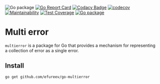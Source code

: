 ![Go package](https://github.com/efureev/go-multierror/workflows/Go%20package/badge.svg?branch=master)
[![Go Report Card](https://goreportcard.com/badge/github.com/efureev/go-multierror)](https://goreportcard.com/report/github.com/efureev/go-multierror)
[![Codacy Badge](https://app.codacy.com/project/badge/Grade/2dffa6f2b7864c22b55f217567a04de7)](https://www.codacy.com/gh/efureev/go-multierror/dashboard?utm_source=github.com&amp;utm_medium=referral&amp;utm_content=efureev/go-multierror&amp;utm_campaign=Badge_Grade)
[![codecov](https://codecov.io/gh/efureev/go-multierror/branch/main/graph/badge.svg?token=3tWq5TZnhK)](https://codecov.io/gh/efureev/go-multierror)
[![Maintainability](https://api.codeclimate.com/v1/badges/c681d43d44fdde8ed41c/maintainability)](https://codeclimate.com/github/efureev/go-multierror/maintainability)
[![Test Coverage](https://api.codeclimate.com/v1/badges/c681d43d44fdde8ed41c/test_coverage)](https://codeclimate.com/github/efureev/go-multierror/test_coverage)
[![Go package](https://github.com/efureev/go-multierror/actions/workflows/go.yml/badge.svg)](https://github.com/efureev/go-multierror/actions/workflows/go.yml)
# Multi error

`multierror` is a package for Go that provides a mechanism for representing a collection of error as a single error.

## Install

```bash
go get github.com/efureev/go-multierror
```
